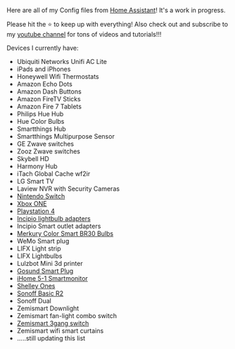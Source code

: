 Here are all of my Config files from <a href="http://home-assistant.io">Home Assistant</a>! It's a work in progress.

Please hit the ⭐️ to keep up with everything!  Also check out and subscribe to my <a href="https://www.youtube.com/channel/UCSKQutOXuNLvFetrKuwudpg">youtube channel</a> for tons of videos and tutorials!!!

Devices I currently have:
- Ubiquiti Networks Unifi AC Lite
- iPads and iPhones
- Honeywell Wifi Thermostats
- Amazon Echo Dots
- Amazon Dash Buttons
- Amazon FireTV Sticks
- Amazon Fire 7 Tablets
- Philips Hue Hub
- Hue Color Bulbs
- Smartthings Hub
- Smartthings Multipurpose Sensor
- GE Zwave switches
- Zooz Zwave switches
- Skybell HD
- Harmony Hub
- iTach Global Cache wf2ir
- LG Smart TV
- Laview NVR with Security Cameras
- <a href="https://www.amazon.com/Nintendo-Switch-Neon-Red-Blue-Joy/dp/B01MUAGZ49/ref=sr_1_3?keywords=nintendo%2Bswitch&qid=1565799736&s=gateway&sr=8-3&th=1">Nintendo Switch</a>
- <a href="https://www.amazon.com/Microsoft-Xbox-One-Console-Wireless-Controller/dp/B07NBVPZ6L/ref=sr_1_4?keywords=xboxx%2Bone&qid=1565799666&s=gateway&sr=8-4&th=1">Xbox ONE</a>
- <a href="https://www.amazon.com/PlayStation-4-Slim-1TB-Console/dp/B071CV8CG2/ref=sr_1_3?keywords=playstation+4&qid=1565799595&s=gateway&sr=8-3">Playstation 4</a>
- <a href="https://www.amazon.com/Incipio-CommandKit-Wireless-Automation-Compatible/dp/B019UC4YAK">Incipio lightbulb adapters</a>
- Incipio Smart outlet adapters
- <a href="https://www.walmart.com/ip/Merkury-Innovations-White-and-Color-BR30-Smart-Light-Bulb-65W-LED-1-Pack/399574073">Merkury Color Smart BR30 Bulbs</a>
- WeMo Smart plug
- LIFX Light strip
- LIFX Lightbulbs
- Lulzbot Mini 3d printer
- <a href="https://www.amazon.com/Gosund-Compatible-Required-appliances-Certified/dp/B079MFTYMV/ref=sr_1_3?keywords=wifi+smart+plug&qid=1565799497&s=gateway&sr=8-3">Gosund Smart Plug</a>
- <a href="https://www.amazon.com/iHome-iSS50-Smartmonitor-monitoring-anywhere/dp/B01LZUSJ26">iHome 5-1 Smartmonitor</a>
- <a href="https://www.amazon.com/SHELLY-Wireless-Automation-Android-Application/dp/B07G33LNDY">Shelley Ones</a>
- <a href="https://www.amazon.com/Sonoff-Electrical-Household-Appliances-Compatible/dp/B07BDFDHX9/ref=sr_1_4?gclid=Cj0KCQjw4s7qBRCzARIsAImcAxapWaoNE7ygJ-ul7mI4uqqdGffDRA9ufsWZfd4-ZbrwvoTWOVgTFrMaAq4MEALw_wcB&hvadid=323460462606&hvdev=c&hvlocphy=9027497&hvnetw=g&hvpos=1t1&hvqmt=e&hvrand=2433883677736670436&hvtargid=kwd-584830752603&hydadcr=24714_9915438&keywords=sonoff+basic+r2&qid=1565799394&s=gateway&sr=8-4">Sonoff Basic R2</a>
- Sonoff Dual
- Zemismart Downlight
- Zemismart fan-light combo switch
- <a href="https://www.amazon.com/Compatible-Assistant-Incandescent-Required-requires/dp/B07P94RML5/ref=asc_df_B07P94RML5/?tag=hyprod-20&linkCode=df0&hvadid=344005018279&hvpos=1o7&hvnetw=g&hvrand=12964900542473946570&hvpone=&hvptwo=&hvqmt=&hvdev=c&hvdvcmdl=&hvlocint=&hvlocphy=9027497&hvtargid=pla-728116422627&psc=1&tag=&ref=&adgrpid=69357499415&hvpone=&hvptwo=&hvadid=344005018279&hvpos=1o7&hvnetw=g&hvrand=12964900542473946570&hvqmt=&hvdev=c&hvdvcmdl=&hvlocint=&hvlocphy=9027497&hvtargid=pla-728116422627">Zemismart 3gang switch</a>
- Zemismart wifi smart curtains
- .....still updating this list
